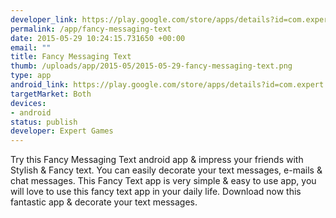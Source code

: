 ```yaml
--- 
developer_link: https://play.google.com/store/apps/details?id=com.expert.fancytext
permalink: /app/fancy-messaging-text
date: 2015-05-29 10:24:15.731650 +00:00
email: ""
title: Fancy Messaging Text
thumb: /uploads/app/2015-05/2015-05-29-fancy-messaging-text.png
type: app
android_link: https://play.google.com/store/apps/details?id=com.expert.fancytext
targetMarket: Both
devices: 
- android
status: publish
developer: Expert Games
---
```


Try this Fancy Messaging Text android app & impress your friends with Stylish & Fancy text. You can easily decorate your text messages, e-mails & chat messages.
This Fancy Text app is very simple & easy to use app, you will love to use this fancy text app in your daily life. Download now this fantastic app & decorate your text messages.
